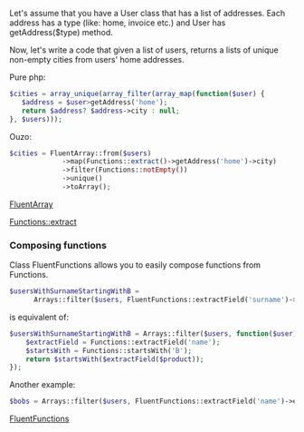 Let's assume that you have a User class that has a list of addresses. Each address has a type (like: home, invoice etc.) and User has getAddress($type) method.

Now, let's write a code that given a list of users, returns a lists of unique non-empty cities from users' home addresses.


Pure php:
```php
$cities = array_unique(array_filter(array_map(function($user) {
   $address = $user>getAddress('home');
   return $address? $address->city : null;
}, $users)));
```

Ouzo:
```php
$cities = FluentArray::from($users)
             ->map(Functions::extract()->getAddress('home')->city)
             ->filter(Functions::notEmpty())
             ->unique()
             ->toArray();
```

[FluentArray](fluent_array.md)

[Functions::extract](functions.md#extract)


### Composing functions

Class FluentFunctions allows you to easily compose functions from Functions.

```php
$usersWithSurnameStartingWithB = 
      Arrays::filter($users, FluentFunctions::extractField('surname')->startsWith('B'));
```

is equivalent of:

```php
$usersWithSurnameStartingWithB = Arrays::filter($users, function($user) {
    $extractField = Functions::extractField('name');
    $startsWith = Functions::startsWith('B');
    return $startsWith($extractField($product));
});
```


Another example:
```php
$bobs = Arrays::filter($users, FluentFunctions::extractField('name')->equals('Bob'));
```

[FluentFunctions](fluent_functions.md)
